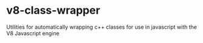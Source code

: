 # v8-class-wrapper
Utilities for automatically wrapping c++ classes for use in javascript with the V8 Javascript engine
